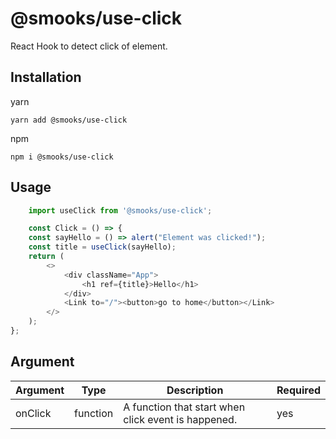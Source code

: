 # @smooks/use-click

React Hook to detect click of element.

## Installation

yarn

``` yarn add @smooks/use-click ```

npm

``` npm i @smooks/use-click ```

## Usage

```js
    import useClick from '@smooks/use-click';

    const Click = () => {
    const sayHello = () => alert("Element was clicked!");
    const title = useClick(sayHello);
    return (
        <>
            <div className="App">
                <h1 ref={title}>Hello</h1>
            </div>
            <Link to="/"><button>go to home</button></Link>
        </>
    );
};
```

## Argument

| Argument | Type | Description | Required |
| -------- | -------- | -------- | -------- |
| onClick | function | A function that start when click event is happened. | yes |